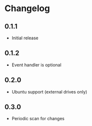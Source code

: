 # Changelog

## 0.1.1

* Initial release

## 0.1.2

* Event handler is optional

## 0.2.0

* Ubuntu support (external drives only)

## 0.3.0

* Periodic scan for changes
